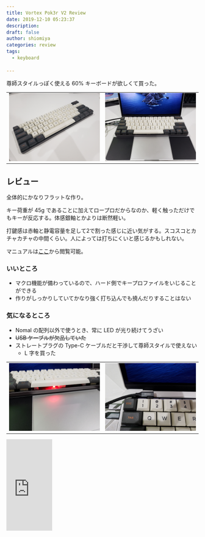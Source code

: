 ```yaml
---
title: Vortex Pok3r V2 Review
date: 2019-12-10 05:23:37
description:
draft: false
author: shiomiya
categories: review
tags:
  - keyboard

---
```


尊師スタイルっぽく使える 60% キーボードが欲しくて買った。

<table>
  <tr>
    <td><img src="photo1.jpg" /></td>
    <td><img src="photo2.jpg" /></td>
  </tr>
</table>

## レビュー

全体的にかなりフラットな作り。

キー荷重が 45g であることに加えてロープロだからなのか、軽く触っただけでもキーが反応する。体感銀軸とかよりは断然軽い。

打鍵感は赤軸と静電容量を足して2で割った感じに近い気がする。スコスコとカチャカチャの中間くらい。人によっては打ちにくいと感じるかもしれない。

マニュアルは[ここ](https://archisite.co.jp/wp-content/uploads/2020/02/Por3er-V2-Manual-v2.pdf)から閲覧可能。

### いいところ

- マクロ機能が備わっているので、ハード側でキープロファイルをいじることができる
- 作りがしっかりしていてかなり強く打ち込んでも撓んだりすることはない

### 気になるところ

- Nomal の配列以外で使うとき、常に LED が光り続けてうざい
- ~~USB ケーブルが欠品していた~~
- ストレートプラグの Type-C ケーブルだと干渉して尊師スタイルで使えない
  - L 字を買った

<table>
  <tr>
    <td><img src="photo3.jpg" /></td>
    <td><img src="photo4.jpg" /></td>
  </tr>
</table>

<iframe style="width:120px;height:240px;" marginwidth="0" marginheight="0" scrolling="no" frameborder="0" src="https://rcm-fe.amazon-adsystem.com/e/cm?ref=qf_sp_asin_til&t=raspberrypiee-22&m=amazon&o=9&p=8&l=as1&IS1=1&detail=1&asins=B08127F3CY&linkId=60618c8558902bd037d9ca2fd5e014f7&bc1=ffffff&amp;lt1=_blank&fc1=333333&lc1=0066c0&bg1=ffffff&f=ifr">
</iframe>
